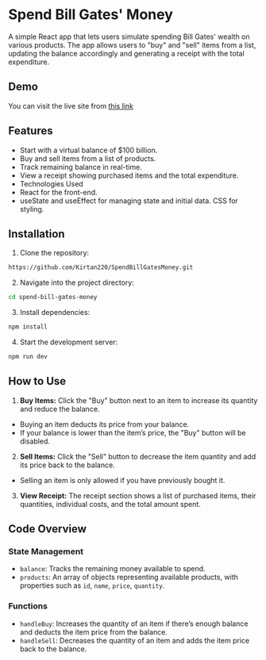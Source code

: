 # Spend Bill Gates' Money

A simple React app that lets users simulate spending Bill Gates' wealth on various products. The app allows users to "buy" and "sell" items from a list, updating the balance accordingly and generating a receipt with the total expenditure.

## Demo

You can visit the live site from [this link](https://stately-cupcake-6a2406.netlify.app/)

## Features

- Start with a virtual balance of $100 billion.
- Buy and sell items from a list of products.
- Track remaining balance in real-time.
- View a receipt showing purchased items and the total expenditure.
- Technologies Used
- React for the front-end.
- useState and useEffect for managing state and initial data.
  CSS for styling.

## Installation

1. Clone the repository:

```bash
https://github.com/Kirtan220/SpendBillGatesMoney.git
```

2. Navigate into the project directory:

```bash
cd spend-bill-gates-money
```

3. Install dependencies:

```bash
npm install
```

4. Start the development server:

```bash
npm run dev
```

## How to Use

1. **Buy Items:** Click the "Buy" button next to an item to increase its quantity and reduce the balance.

- Buying an item deducts its price from your balance.
- If your balance is lower than the item’s price, the "Buy" button will be disabled.

2. **Sell Items:** Click the "Sell" button to decrease the item quantity and add its price back to the balance.

- Selling an item is only allowed if you have previously bought it.

3. **View Receipt:** The receipt section shows a list of purchased items, their quantities, individual costs, and the total amount spent.

## Code Overview

### State Management

- `balance`: Tracks the remaining money available to spend.
- `products`: An array of objects representing available products, with properties such as `id`, `name`, `price`, `quantity`.

### Functions

- `handleBuy`: Increases the quantity of an item if there’s enough balance and deducts the item price from the balance.
- `handleSell`: Decreases the quantity of an item and adds the item price back to the balance.
